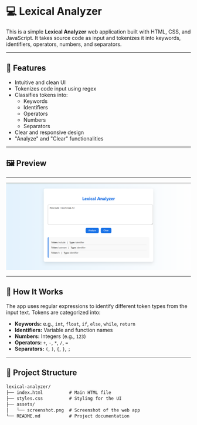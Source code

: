 # 💻 Lexical Analyzer

This is a simple **Lexical Analyzer** web application built with HTML, CSS, and JavaScript. It takes source code as input and tokenizes it into keywords, identifiers, operators, numbers, and separators.

---

## 🚀 Features

- Intuitive and clean UI
- Tokenizes code input using regex
- Classifies tokens into:
  - Keywords
  - Identifiers
  - Operators
  - Numbers
  - Separators
- Clear and responsive design
- "Analyze" and "Clear" functionalities

---

## 🖼️ Preview

---

![App Screenshot](./assets/screenshots.png)

---

## 🧠 How It Works

The app uses regular expressions to identify different token types from the input text. Tokens are categorized into:
- **Keywords:** e.g., `int`, `float`, `if`, `else`, `while`, `return`
- **Identifiers:** Variable and function names
- **Numbers:** Integers (e.g., `123`)
- **Operators:** `+`, `-`, `*`, `/`, `=`
- **Separators:** `(`, `)`, `{`, `}`, `;`

---

## 📁 Project Structure


```text
lexical-analyzer/
├── index.html          # Main HTML file
├── styles.css          # Styling for the UI
├── assets/
│   └── screenshot.png  # Screenshot of the web app
└── README.md           # Project documentation

